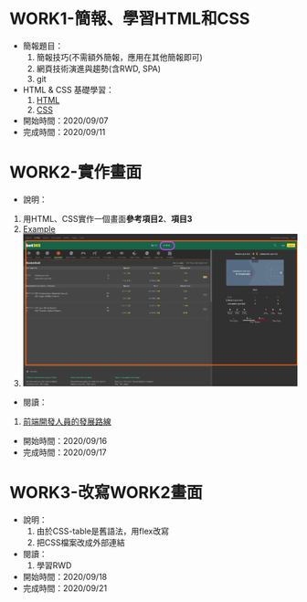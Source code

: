 # WORK1-簡報、學習HTML和CSS
- 簡報題目：
  1. 簡報技巧(不需額外簡報，應用在其他簡報即可)
  2. 網頁技術演進與趨勢(含RWD, SPA)
  3. git
- HTML & CSS 基礎學習：
  1. [HTML][]
  2. [CSS][]
- 開始時間：2020/09/07
- 完成時間：2020/09/11

[HTML]: https://developer.mozilla.org/zh-TW/docs/Learn/Getting_started_with_the_web/CSS_basics
[CSS]: https://developer.mozilla.org/zh-TW/docs/Learn/HTML/Introduction_to_HTML

# WORK2-實作畫面
- 說明：
 1. 用HTML、CSS實作一個畫面**參考項目2**、**項目3**
 2. [Example][]
 3. ![實作範圍][work2]
- 閱讀：
 1. [前端開發人員的發展路線][book]
- 開始時間：2020/09/16
- 完成時間：2020/09/17

[example]: https://www.bet365.com/#/IP/B1
[work2]: example/Work2.png
[book]: https://github.com/kamranahmedse/developer-roadmap

# WORK3-改寫WORK2畫面
- 說明：
  1. 由於CSS-table是舊語法，用flex改寫
  2. 把CSS檔案改成外部連結
- 閱讀：
  1. 學習RWD
- 開始時間：2020/09/18
- 完成時間：2020/09/21
